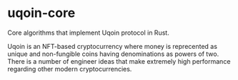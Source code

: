 # uqoin-core

Core algorithms that implement Uqoin protocol in Rust.

Uqoin is an NFT-based cryptocurrency where money is reprecented as unique and
non-fungible coins having denominations as powers of two. There is a number of
engineer ideas that make extremely high performance regarding other modern
cryptocurrencies.
